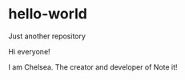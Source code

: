 # hello-world
Just another repository

Hi everyone!

I am Chelsea. The creator and developer of Note it!


